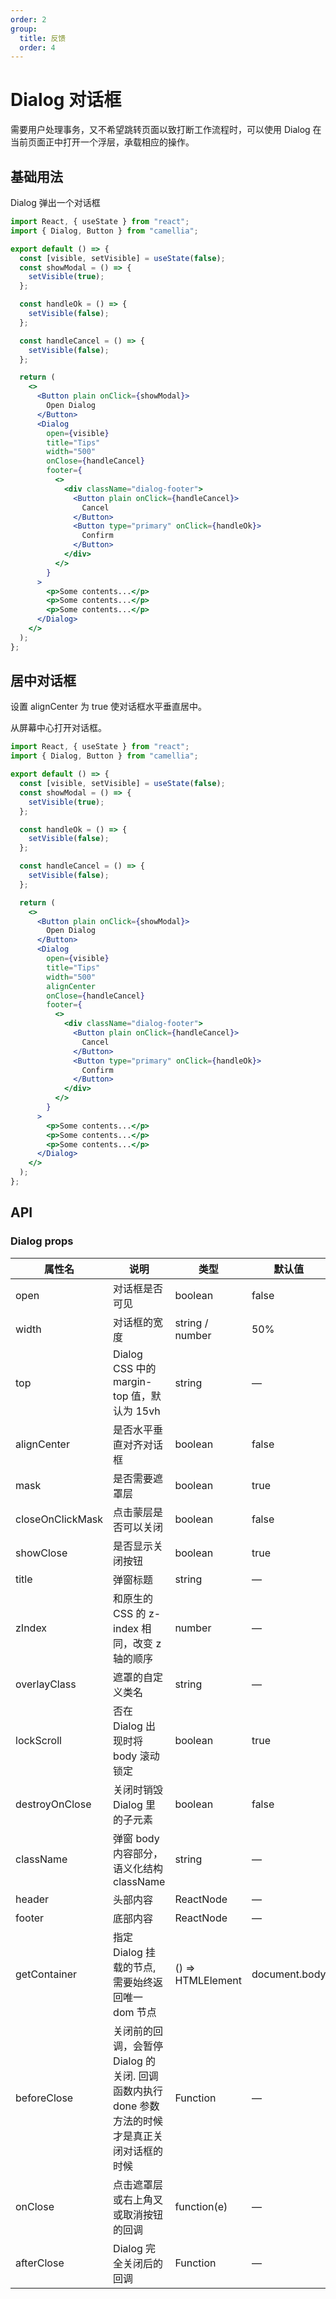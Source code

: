 ```yaml
---
order: 2
group:
  title: 反馈
  order: 4
---
```


<style>
  .dialog-footer {
    display: flex;
    justify-content: flex-end;
 }
</style>

# Dialog 对话框

需要用户处理事务，又不希望跳转页面以致打断工作流程时，可以使用 Dialog 在当前页面正中打开一个浮层，承载相应的操作。

## 基础用法

Dialog 弹出一个对话框

```jsx
import React, { useState } from "react";
import { Dialog, Button } from "camellia";

export default () => {
  const [visible, setVisible] = useState(false);
  const showModal = () => {
    setVisible(true);
  };

  const handleOk = () => {
    setVisible(false);
  };

  const handleCancel = () => {
    setVisible(false);
  };

  return (
    <>
      <Button plain onClick={showModal}>
        Open Dialog
      </Button>
      <Dialog
        open={visible}
        title="Tips"
        width="500"
        onClose={handleCancel}
        footer={
          <>
            <div className="dialog-footer">
              <Button plain onClick={handleCancel}>
                Cancel
              </Button>
              <Button type="primary" onClick={handleOk}>
                Confirm
              </Button>
            </div>
          </>
        }
      >
        <p>Some contents...</p>
        <p>Some contents...</p>
        <p>Some contents...</p>
      </Dialog>
    </>
  );
};
```

## 居中对话框

设置 alignCenter 为 true 使对话框水平垂直居中。

从屏幕中心打开对话框。

```jsx
import React, { useState } from "react";
import { Dialog, Button } from "camellia";

export default () => {
  const [visible, setVisible] = useState(false);
  const showModal = () => {
    setVisible(true);
  };

  const handleOk = () => {
    setVisible(false);
  };

  const handleCancel = () => {
    setVisible(false);
  };

  return (
    <>
      <Button plain onClick={showModal}>
        Open Dialog
      </Button>
      <Dialog
        open={visible}
        title="Tips"
        width="500"
        alignCenter
        onClose={handleCancel}
        footer={
          <>
            <div className="dialog-footer">
              <Button plain onClick={handleCancel}>
                Cancel
              </Button>
              <Button type="primary" onClick={handleOk}>
                Confirm
              </Button>
            </div>
          </>
        }
      >
        <p>Some contents...</p>
        <p>Some contents...</p>
        <p>Some contents...</p>
      </Dialog>
    </>
  );
};
```

## API

### Dialog props

| 属性名           | 说明                                                                                           | 类型              | 默认值        |
| ---------------- | ---------------------------------------------------------------------------------------------- | ----------------- | ------------- |
| open             | 对话框是否可见                                                                                 | boolean           | false         |
| width            | 对话框的宽度                                                                                   | string / number   | 50%           |
| top              | Dialog CSS 中的 margin-top 值，默认为 15vh                                                     | string            | —             |
| alignCenter      | 是否水平垂直对齐对话框                                                                         | boolean           | false         |
| mask             | 是否需要遮罩层                                                                                 | boolean           | true          |
| closeOnClickMask | 点击蒙层是否可以关闭                                                                           | boolean           | false         |
| showClose        | 是否显示关闭按钮                                                                               | boolean           | true          |
| title            | 弹窗标题                                                                                       | string            | —             |
| zIndex           | 和原生的 CSS 的 z-index 相同，改变 z 轴的顺序                                                  | number            | —             |
| overlayClass     | 遮罩的自定义类名                                                                               | string            | —             |
| lockScroll       | 否在 Dialog 出现时将 body 滚动锁定                                                             | boolean           | true          |
| destroyOnClose   | 关闭时销毁 Dialog 里的子元素                                                                   | boolean           | false         |
| className        | 弹窗 body 内容部分，语义化结构 className                                                       | string            | —             |
| header           | 头部内容                                                                                       | ReactNode         | —             |
| footer           | 底部内容                                                                                       | ReactNode         | —             |
| getContainer     | 指定 Dialog 挂载的节点, 需要始终返回唯一 dom 节点                                              | () => HTMLElement | document.body |
| beforeClose      | 关闭前的回调，会暂停 Dialog 的关闭. 回调函数内执行 done 参数方法的时候才是真正关闭对话框的时候 | Function          | —             |
| onClose          | 点击遮罩层或右上角叉或取消按钮的回调                                                           | function(e)       | —             |
| afterClose       | Dialog 完全关闭后的回调                                                                        | Function          | —             |
